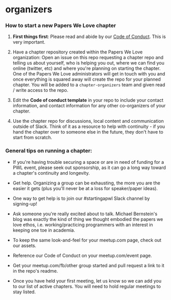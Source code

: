# organizers

### How to start a new Papers We Love chapter

1. **First things first**: Please read and abide by our [Code of Conduct](https://github.com/papers-we-love/papers-we-love/blob/master/CODE_OF_CONDUCT.md). This is very important.

1. Have a chapter repository created within the Papers We Love organization: Open an issue on this repo requesting a chapter repo and telling us about yourself, who is helping you out, where we can find you online (twitter, etc) and where you're planning on starting the chapter. One of the Papers We Love administrators will get in touch with you and once everything is squared away will create the repo for your planned chapter. You will be added to a `chapter-organizers` team and given read / write access to the repo.

1. Edit the **Code of conduct template** in your repo to include your contact information, and contact information for any other co-organizers of your chapter.

1. Use the chapter repo for discussions, local content and communication outside of Slack. Think of it as a resource to help with continuity - if you hand the chapter over to someone else in the future, they don't have to start from scratch.

### General tips on running a chapter:

* If you're having trouble securing a space or are in need of funding for a PWL event, please seek out sponsorship, as it can go a long way toward a chapter's continuity and longevity.

* Get help. Organizing a group can be exhausting, the more you are the easier it gets (plus you'll never be at a loss for speaker/paper ideas).

* One way to get help is to join our #startingapwl Slack channel by signing-up!

* Ask someone you're really excited about to talk. Michael Bernstein's blog was exactly the kind of thing we thought embodied the papers we love ethos, i.e. working/practicing programmers with an interest in keeping one toe in academia.

* To keep the same look-and-feel for your meetup.com page, check out our assets.

* Reference our Code of Conduct on your meetup.com/event page.

* Get your meetup.com/fb/other group started and pull request a link to it in the repo's readme.

* Once you have held your first meeting, let us know so we can add you to our list of active chapters. You will need to hold regular meetings to stay listed.
